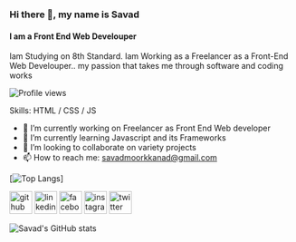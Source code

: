 ### Hi there 👋, my name is Savad
#### I am a Front End Web Develouper
Iam Studying on 8th Standard. Iam Working as a Freelancer as a Front-End Web Develouper.. my passion that takes me through software and coding works

![Profile views](https://gpvc.arturio.dev/savadMKD)

Skills: HTML / CSS /  JS 

- 🔭 I’m currently working on Freelancer as Front End Web developer 
- 🌱 I’m currently learning Javascript and its Frameworks 
- 👯 I’m looking to collaborate on variety projects 
- 📫 How to reach me: savadmoorkkanad@gmail.com 


[![Top Langs](https://github-readme-stats.vercel.app/api/top-langs/?username=savadMKD&layout=compact)]


[<img src='https://cdn.jsdelivr.net/npm/simple-icons@3.0.1/icons/github.svg' alt='github' height='40'>](https://github.com/savadMKD)  [<img src='https://cdn.jsdelivr.net/npm/simple-icons@3.0.1/icons/linkedin.svg' alt='linkedin' height='40'>](https://www.linkedin.com/in/muhammed-savad-a81391200//)  [<img src='https://cdn.jsdelivr.net/npm/simple-icons@3.0.1/icons/facebook.svg' alt='facebook' height='40'>](https://www.facebook.com/savad.mkd.50)  [<img src='https://cdn.jsdelivr.net/npm/simple-icons@3.0.1/icons/instagram.svg' alt='instagram' height='40'>](https://www.instagram.com/savad.mkd/)  [<img src='https://cdn.jsdelivr.net/npm/simple-icons@3.0.1/icons/twitter.svg' alt='twitter' height='40'>](https://twitter.com/savad_mkd)  

![Savad's GitHub stats](https://github-readme-stats.vercel.app/api?username=savadMKD&show_icons=true&theme=tokyonight)
